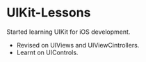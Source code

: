 # UIKit-Lessons
Started learning UIKit for iOS development.
* Revised on UIViews and UIViewCintrollers.
* Learnt on UIControls. 
